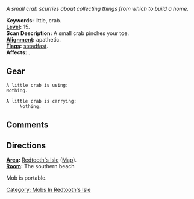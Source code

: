 *A small crab scurries about collecting things from which to build a
home.*

**Keywords:** little, crab.  
**[Level](Level.md "wikilink"):** 15.  
**Scan Description:** A small crab pinches your toe.  
**[Alignment](Alignment.md "wikilink"):** apathetic.  
**[Flags](:Category:_Mob_Types.md "wikilink"):**
[steadfast](Sentinel_Mobs.md "wikilink").  
**Affects:** .  

## Gear

`A little crab is using:`  
`Nothing.`

`A little crab is carrying:`  
`     Nothing.`

## Comments

## Directions

**[Area](:Category:_Areas.md "wikilink"):** [Redtooth's
Isle](:Category:_Redtooth's_Isle.md "wikilink")
([Map](Redtooth's_Isle_Map.md "wikilink")).  
**[Room](:Category:_Rooms.md "wikilink"):** The southern beach

Mob is portable.

[Category: Mobs In Redtooth's
Isle](Category:_Mobs_In_Redtooth's_Isle "wikilink")
